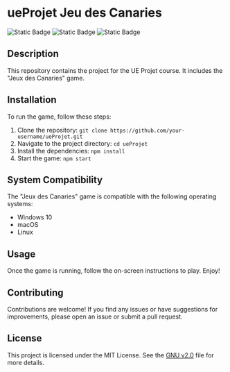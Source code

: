 # ueProjet Jeu des Canaries
![Static Badge](https://img.shields.io/badge/Release-Stable-Green)
![Static Badge](https://img.shields.io/badge/OS-Windows-geen?logo=Windows)
![Static Badge](https://img.shields.io/badge/Version-%203.0-%20turquoise)




## Description
This repository contains the project for the UE Projet course. It includes the "Jeux des Canaries" game.

## Installation
To run the game, follow these steps:
1. Clone the repository: `git clone https://github.com/your-username/ueProjet.git`
2. Navigate to the project directory: `cd ueProjet`
3. Install the dependencies: `npm install`
4. Start the game: `npm start`

## System Compatibility
The "Jeux des Canaries" game is compatible with the following operating systems:
- Windows 10
- macOS
- Linux



## Usage
Once the game is running, follow the on-screen instructions to play. Enjoy!

## Contributing
Contributions are welcome! If you find any issues or have suggestions for improvements, please open an issue or submit a pull request.

## License
This project is licensed under the MIT License. See the [GNU v2.0](LICENSE) file for more details.
